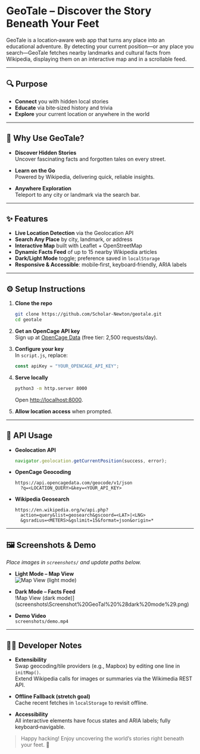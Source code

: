 # GeoTale – Discover the Story Beneath Your Feet

GeoTale is a location‑aware web app that turns any place into an educational adventure. By detecting your current position—or any place you search—GeoTale fetches nearby landmarks and cultural facts from Wikipedia, displaying them on an interactive map and in a scrollable feed.

---

## 🔍 Purpose

- **Connect** you with hidden local stories  
- **Educate** via bite‑sized history and trivia  
- **Explore** your current location or anywhere in the world  

---

## 🙌 Why Use GeoTale?

- **Discover Hidden Stories**  
  Uncover fascinating facts and forgotten tales on every street.

- **Learn on the Go**  
  Powered by Wikipedia, delivering quick, reliable insights.

- **Anywhere Exploration**  
  Teleport to any city or landmark via the search bar.

---

## ✨ Features

- **Live Location Detection** via the Geolocation API  
- **Search Any Place** by city, landmark, or address  
- **Interactive Map** built with Leaflet + OpenStreetMap  
- **Dynamic Facts Feed** of up to 15 nearby Wikipedia articles  
- **Dark/Light Mode** toggle; preference saved in `localStorage`  
- **Responsive & Accessible**: mobile‑first, keyboard‑friendly, ARIA labels  

---

## ⚙️ Setup Instructions

1. **Clone the repo**  
   ```bash
   git clone https://github.com/Scholar-Newton/geotale.git
   cd geotale
   ```

2. **Get an OpenCage API key**  
   Sign up at [OpenCage Data](https://opencagedata.com/) (free tier: 2,500 requests/day).

3. **Configure your key**  
   In `script.js`, replace:
   ```js
   const apiKey = "YOUR_OPENCAGE_API_KEY";
   ```

4. **Serve locally**  
   ```bash
   python3 -m http.server 8000
   ```
   Open [http://localhost:8000](http://localhost:8000).

5. **Allow location access** when prompted.

---

## 📡 API Usage

- **Geolocation API**  
  ```js
  navigator.geolocation.getCurrentPosition(success, error);
  ```
- **OpenCage Geocoding**  
  ```
  https://api.opencagedata.com/geocode/v1/json
    ?q=<LOCATION_QUERY>&key=<YOUR_API_KEY>
  ```
- **Wikipedia Geosearch**  
  ```
  https://en.wikipedia.org/w/api.php?
    action=query&list=geosearch&gscoord=<LAT>|<LNG>
    &gsradius=<METERS>&gslimit=15&format=json&origin=*
  ```

---

## 🖼️ Screenshots & Demo

_Place images in `screenshots/` and update paths below._

- **Light Mode – Map View**  
  ![Map View (light mode)](screenshots/Screenshot%20GeoTale%20%28light%20mode%29.png)


- **Dark Mode – Facts Feed**  
  !Map View (dark mode)](screenshots\Screenshot%20GeoTal%20%28dark%20mode%29.png)
- **Demo Video**  
  `screenshots/demo.mp4`

---

## 👩‍💻 Developer Notes

- **Extensibility**  
  Swap geocoding/tile providers (e.g., Mapbox) by editing one line in `initMap()`.  
  Extend Wikipedia calls for images or summaries via the Wikimedia REST API.

- **Offline Fallback (stretch goal)**  
  Cache recent fetches in `localStorage` to revisit offline.

- **Accessibility**  
  All interactive elements have focus states and ARIA labels; fully keyboard‑navigable.

> Happy hacking! Enjoy uncovering the world’s stories right beneath your feet. 🚀
